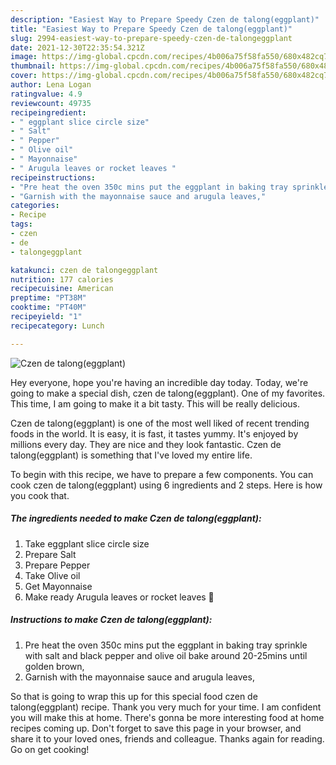 ```yaml
---
description: "Easiest Way to Prepare Speedy Czen de talong(eggplant)"
title: "Easiest Way to Prepare Speedy Czen de talong(eggplant)"
slug: 2994-easiest-way-to-prepare-speedy-czen-de-talongeggplant
date: 2021-12-30T22:35:54.321Z
image: https://img-global.cpcdn.com/recipes/4b006a75f58fa550/680x482cq70/czen-de-talongeggplant-recipe-main-photo.jpg
thumbnail: https://img-global.cpcdn.com/recipes/4b006a75f58fa550/680x482cq70/czen-de-talongeggplant-recipe-main-photo.jpg
cover: https://img-global.cpcdn.com/recipes/4b006a75f58fa550/680x482cq70/czen-de-talongeggplant-recipe-main-photo.jpg
author: Lena Logan
ratingvalue: 4.9
reviewcount: 49735
recipeingredient:
- " eggplant slice circle size"
- " Salt"
- " Pepper"
- " Olive oil"
- " Mayonnaise"
- " Arugula leaves or rocket leaves "
recipeinstructions:
- "Pre heat the oven 350c mins put the eggplant in baking tray sprinkle with salt and black pepper and olive oil bake around 20-25mins until golden brown,"
- "Garnish with the mayonnaise sauce and arugula leaves,"
categories:
- Recipe
tags:
- czen
- de
- talongeggplant

katakunci: czen de talongeggplant 
nutrition: 177 calories
recipecuisine: American
preptime: "PT38M"
cooktime: "PT40M"
recipeyield: "1"
recipecategory: Lunch

---
```



![Czen de talong(eggplant)](https://img-global.cpcdn.com/recipes/4b006a75f58fa550/680x482cq70/czen-de-talongeggplant-recipe-main-photo.jpg)

Hey everyone, hope you're having an incredible day today. Today, we're going to make a special dish, czen de talong(eggplant). One of my favorites. This time, I am going to make it a bit tasty. This will be really delicious.

Czen de talong(eggplant) is one of the most well liked of recent trending foods in the world. It is easy, it is fast, it tastes yummy. It's enjoyed by millions every day. They are nice and they look fantastic. Czen de talong(eggplant) is something that I've loved my entire life.




To begin with this recipe, we have to prepare a few components. You can cook czen de talong(eggplant) using 6 ingredients and 2 steps. Here is how you cook that.

<!--inarticleads1-->

##### The ingredients needed to make Czen de talong(eggplant):

1. Take  eggplant slice circle size
1. Prepare  Salt
1. Prepare  Pepper
1. Take  Olive oil
1. Get  Mayonnaise
1. Make ready  Arugula leaves or rocket leaves 🍃




<!--inarticleads2-->

##### Instructions to make Czen de talong(eggplant):

1. Pre heat the oven 350c mins put the eggplant in baking tray sprinkle with salt and black pepper and olive oil bake around 20-25mins until golden brown,
1. Garnish with the mayonnaise sauce and arugula leaves,




So that is going to wrap this up for this special food czen de talong(eggplant) recipe. Thank you very much for your time. I am confident you will make this at home. There's gonna be more interesting food at home recipes coming up. Don't forget to save this page in your browser, and share it to your loved ones, friends and colleague. Thanks again for reading. Go on get cooking!
